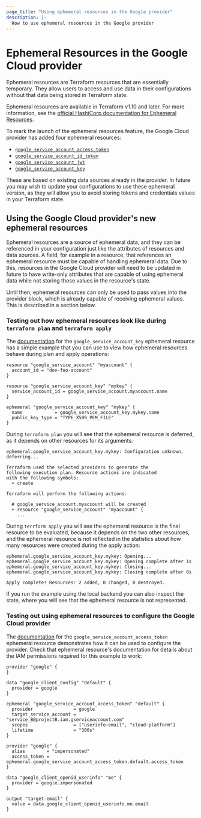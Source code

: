 ```yaml
---
page_title: "Using ephemeral resources in the Google provider"
description: |-
  How to use ephemeral resources in the Google provider
---
```


# Ephemeral Resources in the Google Cloud provider

Ephemeral resources are Terraform resources that are essentially temporary. They allow users to access and use data in their configurations without that data being stored in Terraform state.

Ephemeral resources are available in Terraform v1.10 and later. For more information, see the [official HashiCorp documentation for Ephemeral Resources](https://developer.hashicorp.com/terraform/language/resources/ephemeral).

To mark the launch of the ephemeral resources feature, the Google Cloud provider has added four ephemeral resources:
- [`google_service_account_access_token`](https://registry.terraform.io/providers/hashicorp/google/latest/docs/ephemeral-resources/service_account_access_token)
- [`google_service_account_id_token`](https://registry.terraform.io/providers/hashicorp/google/latest/docs/ephemeral-resources/service_account_id_token)
- [`google_service_account_jwt`](https://registry.terraform.io/providers/hashicorp/google/latest/docs/ephemeral-resources/service_account_jwt)
- [`google_service_account_key`](https://registry.terraform.io/providers/hashicorp/google/latest/docs/ephemeral-resources/service_account_key)

These are based on existing data sources already in the provider. In future you may wish to update your configurations to use these ephemeral version, as they will allow you to avoid storing tokens and credentials values in your Terraform state.

## Using the Google Cloud provider's new ephemeral resources

Ephemeral resources are a source of ephemeral data, and they can be referenced in your configuration just like the attributes of resources and data sources. A field, for example in a resource, that references an ephemeral resource must be capable of handling ephemeral data. Due to this, resources in the Google Cloud provider will need to be updated in future to have write-only attributes that are capable of using ephemeral data while not storing those values in the resource's state. 

Until then, ephemeral resources can only be used to pass values into the provider block, which is already capable of receiving ephemeral values. This is described in a section below.

### Testing out how ephemeral resources look like during `terraform plan` and `terraform apply`

The [documentation](https://registry.terraform.io/providers/hashicorp/google/latest/docs/ephemeral-resources/service_account_key) for the `google_service_account_key` ephemeral resource has a simple example that you can use to view how ephemeral resources behave during plan and apply operations:

```hcl
resource "google_service_account" "myaccount" {
  account_id = "dev-foo-account"
}

resource "google_service_account_key" "mykey" {
  service_account_id = google_service_account.myaccount.name
}

ephemeral "google_service_account_key" "mykey" {
  name            = google_service_account_key.mykey.name
  public_key_type = "TYPE_X509_PEM_FILE"
}
```

During `terraform plan` you will see that the ephemeral resource is deferred, as it depends on other resources for its arguments:

```
ephemeral.google_service_account_key.mykey: Configuration unknown, deferring...

Terraform used the selected providers to generate the
following execution plan. Resource actions are indicated
with the following symbols:
  + create

Terraform will perform the following actions:

  # google_service_account.myaccount will be created
  + resource "google_service_account" "myaccount" {
    ...
```

During `terrform apply` you will see the ephemeral resource is the final resource to be evaluated, because it depends on the two other resources, and the ephemeral resource is not reflected in the statistics about how many resources were created during the apply action:

```
ephemeral.google_service_account_key.mykey: Opening...
ephemeral.google_service_account_key.mykey: Opening complete after 1s
ephemeral.google_service_account_key.mykey: Closing...
ephemeral.google_service_account_key.mykey: Closing complete after 0s

Apply complete! Resources: 2 added, 0 changed, 0 destroyed.
```

If you run the example using the local backend you can also inspect the state, where you will see that the ephemeral resource is not represented.


### Testing out using ephemeral resources to configure the Google Cloud provider

The [documentation](https://registry.terraform.io/providers/hashicorp/google/latest/docs/ephemeral-resources/service_account_access_token) for the `google_service_account_access_token` ephemeral resource demonstrates how it can be used to configure the provider. Check that ephemeral resource's documentation for details about the IAM permissions required for this example to work:

```hcl
provider "google" {
}

data "google_client_config" "default" {
  provider = google
}

ephemeral "google_service_account_access_token" "default" {
  provider               = google
  target_service_account = "service_B@projectB.iam.gserviceaccount.com"
  scopes                 = ["userinfo-email", "cloud-platform"]
  lifetime               = "300s"
}

provider "google" {
  alias        = "impersonated"
  access_token = ephemeral.google_service_account_access_token.default.access_token
}

data "google_client_openid_userinfo" "me" {
  provider = google.impersonated
}

output "target-email" {
  value = data.google_client_openid_userinfo.me.email
}
```

